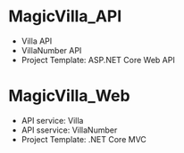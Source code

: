 # MagicVilla_API

- Villa API
- VillaNumber API
- Project Template: ASP.NET Core Web API

# MagicVilla_Web

- API service: Villa
- API sservice: VillaNumber
- Project Template: .NET Core MVC



